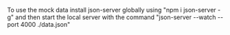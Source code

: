 To use the mock data install json-server globally using "npm i json-server -g" and then start the local server with the command "json-server --watch --port 4000 ./data.json"
